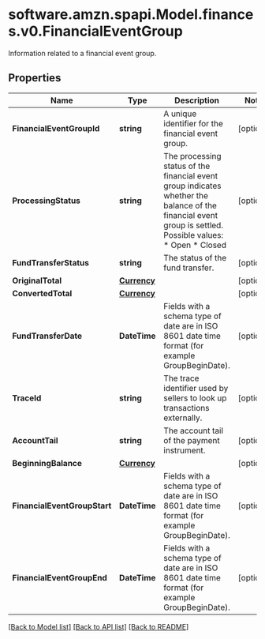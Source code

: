 # software.amzn.spapi.Model.finances.v0.FinancialEventGroup
Information related to a financial event group.

## Properties

Name | Type | Description | Notes
------------ | ------------- | ------------- | -------------
**FinancialEventGroupId** | **string** | A unique identifier for the financial event group. | [optional] 
**ProcessingStatus** | **string** | The processing status of the financial event group indicates whether the balance of the financial event group is settled.  Possible values:  * Open  * Closed | [optional] 
**FundTransferStatus** | **string** | The status of the fund transfer. | [optional] 
**OriginalTotal** | [**Currency**](Currency.md) |  | [optional] 
**ConvertedTotal** | [**Currency**](Currency.md) |  | [optional] 
**FundTransferDate** | **DateTime** | Fields with a schema type of date are in ISO 8601 date time format (for example GroupBeginDate). | [optional] 
**TraceId** | **string** | The trace identifier used by sellers to look up transactions externally. | [optional] 
**AccountTail** | **string** | The account tail of the payment instrument. | [optional] 
**BeginningBalance** | [**Currency**](Currency.md) |  | [optional] 
**FinancialEventGroupStart** | **DateTime** | Fields with a schema type of date are in ISO 8601 date time format (for example GroupBeginDate). | [optional] 
**FinancialEventGroupEnd** | **DateTime** | Fields with a schema type of date are in ISO 8601 date time format (for example GroupBeginDate). | [optional] 

[[Back to Model list]](../README.md#documentation-for-models) [[Back to API list]](../README.md#documentation-for-api-endpoints) [[Back to README]](../README.md)

